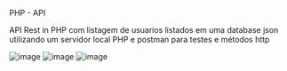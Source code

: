 PHP - API


API Rest in PHP com listagem de usuarios listados em uma database json utilizando um servidor local PHP e postman para testes e métodos http

![image](https://github.com/JoaoPDeveloper/PHP-API/assets/95835981/ea0c466f-c114-4c78-8ac0-16b12c557907)
![image](https://github.com/JoaoPDeveloper/PHP-API/assets/95835981/e02c45bc-feab-4b96-a980-d15433a8b6c8) ![image](https://github.com/JoaoPDeveloper/PHP-API/assets/95835981/55edd181-c9f9-4b96-be7a-3c407938cf2e)
